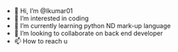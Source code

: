 - 👋 Hi, I’m @Ikumar01
- 👀 I’m interested in coding
- 🌱 I’m currently learning python ND mark-up language
- 💞️ I’m looking to collaborate on back end developer
- 📫 How to reach u

<!---
Ikumar01/Ikumar01 is a ✨ special ✨ repository because its `README.md` (this file) appears on your GitHub profile.
You can click the Preview link to take a look at your changes.
--->

